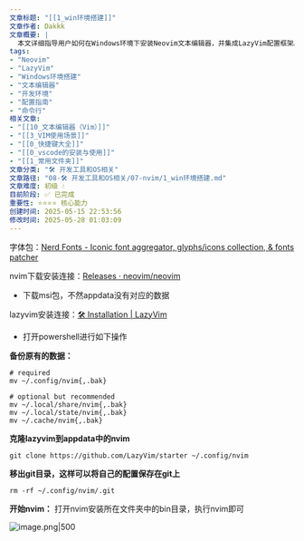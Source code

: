 ```yaml
---
文章标题: "[[1_win环境搭建]]" 
文章作者: Dakkk
文章概要: |
  本文详细指导用户如何在Windows环境下安装Neovim文本编辑器，并集成LazyVim配置框架。内容涵盖字体包下载、Neovim安装、原有配置备份及LazyVim克隆等关键步骤，旨在提供高效的开发环境搭建方案。
tags:
- "Neovim"
- "LazyVim"
- "Windows环境搭建"
- "文本编辑器"
- "开发环境"
- "配置指南"
- "命令行"
相关文章:
- "[[10_文本编辑器（Vim）]]"
- "[[3_VIM使用场景]]"
- "[[0_快捷键大全]]"
- "[[0_vscode的安装与使用]]"
- "[[1_常用文件夹]]"
文章分类: "🛠️ 开发工具和OS相关"
文章路径: "08-🛠️ 开发工具和OS相关/07-nvim/1_win环境搭建.md"
文章难度: 初级 💧
目前阶段: ✅ 已完成
重要性: ⭐⭐⭐⭐ 核心能力
创建时间: 2025-05-15 22:53:56
修改时间: 2025-05-28 01:03:09
---
```



字体包：[Nerd Fonts - Iconic font aggregator, glyphs/icons collection, & fonts patcher](https://www.nerdfonts.com/font-downloads)

nvim下载安装连接：[Releases · neovim/neovim](https://github.com/neovim/neovim/releases)
- 下载msi包，不然appdata没有对应的数据

lazyvim安装连接：[🛠️ Installation | LazyVim](https://www.lazyvim.org/installation)
- 打开powershell进行如下操作

**备份原有的数据：**
```shell
# required
mv ~/.config/nvim{,.bak}

# optional but recommended
mv ~/.local/share/nvim{,.bak}
mv ~/.local/state/nvim{,.bak}
mv ~/.cache/nvim{,.bak}
```

**克隆lazyvim到appdata中的nvim**
```shell
git clone https://github.com/LazyVim/starter ~/.config/nvim
```

**移出git目录，这样可以将自己的配置保存在git上**
```shell
rm -rf ~/.config/nvim/.git
```

**开始nvim：** 打开nvim安装所在文件夹中的bin目录，执行nvim即可

![image.png|500](https://my-obsidian-image.oss-cn-guangzhou.aliyuncs.com/2025/05/0cf5fd6f9859bd15be1a2f7c38ab79a5.png)
